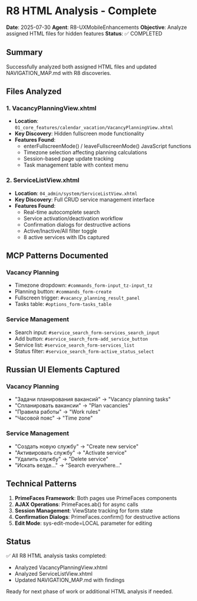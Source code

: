 # R8 HTML Analysis - Complete

**Date**: 2025-07-30
**Agent**: R8-UXMobileEnhancements
**Objective**: Analyze assigned HTML files for hidden features
**Status**: ✅ COMPLETED

## Summary

Successfully analyzed both assigned HTML files and updated NAVIGATION_MAP.md with R8 discoveries.

## Files Analyzed

### 1. VacancyPlanningView.xhtml
- **Location**: `01_core_features/calendar_vacation/VacancyPlanningView.xhtml`
- **Key Discovery**: Hidden fullscreen mode functionality
- **Features Found**:
  - enterFullscreenMode() / leaveFullscreenMode() JavaScript functions
  - Timezone selection affecting planning calculations
  - Session-based page update tracking
  - Task management table with context menu

### 2. ServiceListView.xhtml  
- **Location**: `04_admin/system/ServiceListView.xhtml`
- **Key Discovery**: Full CRUD service management interface
- **Features Found**:
  - Real-time autocomplete search
  - Service activation/deactivation workflow
  - Confirmation dialogs for destructive actions
  - Active/Inactive/All filter toggle
  - 8 active services with IDs captured

## MCP Patterns Documented

### Vacancy Planning
- Timezone dropdown: `#commands_form-input_tz-input_tz`
- Planning button: `#commands_form-create`
- Fullscreen trigger: `#vacancy_planning_result_panel`
- Tasks table: `#options_form-tasks_table`

### Service Management
- Search input: `#service_search_form-services_search_input`
- Add button: `#service_search_form-add_service_button`
- Service list: `#service_search_form-services_list`
- Status filter: `#service_search_form-active_status_select`

## Russian UI Elements Captured

### Vacancy Planning
- "Задачи планирования вакансий" → "Vacancy planning tasks"
- "Спланировать вакансии" → "Plan vacancies"
- "Правила работы" → "Work rules"
- "Часовой пояс" → "Time zone"

### Service Management
- "Создать новую службу" → "Create new service"
- "Активировать службу" → "Activate service"
- "Удалить службу" → "Delete service"
- "Искать везде..." → "Search everywhere..."

## Technical Patterns

1. **PrimeFaces Framework**: Both pages use PrimeFaces components
2. **AJAX Operations**: PrimeFaces.ab() for async calls
3. **Session Management**: ViewState tracking for form state
4. **Confirmation Dialogs**: PrimeFaces.confirm() for destructive actions
5. **Edit Mode**: sys-edit-mode=LOCAL parameter for editing

## Status

✅ All R8 HTML analysis tasks completed:
- Analyzed VacancyPlanningView.xhtml
- Analyzed ServiceListView.xhtml 
- Updated NAVIGATION_MAP.md with findings

Ready for next phase of work or additional HTML analysis if needed.